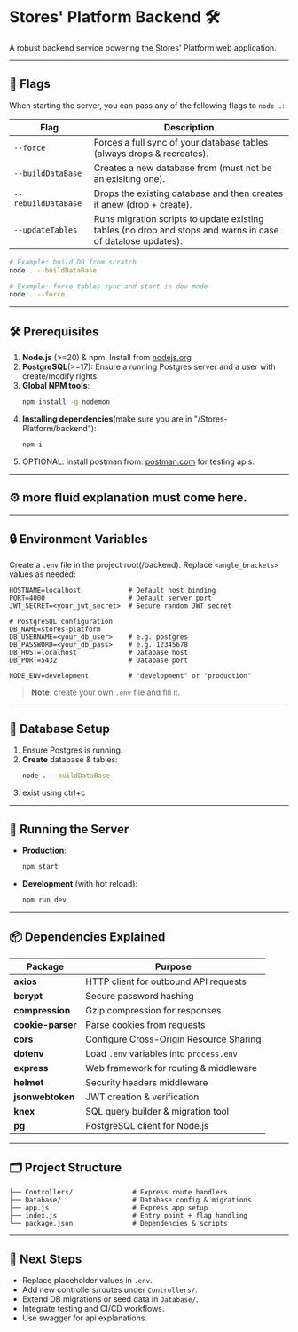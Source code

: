 # Stores' Platform Backend 🛠️

A robust backend service powering the Stores' Platform web application.

---

## 🚩 Flags

When starting the server, you can pass any of the following flags to `node .`:

| Flag                | Description                                                                                                 |
| ------------------- |-------------------------------------------------------------------------------------------------------------|
| `--force`           | Forces a full sync of your database tables (always drops & recreates).                                      |
| `--buildDataBase`   | Creates a new database from (must not be an exisiting one).                                                 |
| `--rebuildDataBase` | Drops the existing database and then creates it anew (drop + create).                                       |
| `--updateTables`    | Runs migration scripts to update existing tables (no drop and stops and warns in case of datalose updates). |

```bash
# Example: build DB from scratch
node . --buildDataBase

# Example: force tables sync and start in dev mode
node . --force
```

---

## 🛠️ Prerequisites

1. **Node.js** (>=20) & npm: Install from [nodejs.org](https://nodejs.org)  
2. **PostgreSQL**(>=17): Ensure a running Postgres server and a user with create/modify rights.  
3. **Global NPM tools**:
   ```bash
   npm install -g nodemon
   ```
4. **Installing dependencies**(make sure you are in "/Stores-Platform/backend"):
   ```bash
   npm i
   ```
5. OPTIONAL: install postman from: [postman.com](https://www.postman.com/downloads/) for testing apis.
---

## ⚙️ more fluid explanation must come here.


---

## 🔒 Environment Variables

Create a `.env` file in the project root(/backend). Replace `<angle_brackets>` values as needed:

```dotenv
HOSTNAME=localhost            # Default host binding
PORT=4000                     # Default server port
JWT_SECRET=<your_jwt_secret>  # Secure random JWT secret

# PostgreSQL configuration
DB_NAME=stores-platform
DB_USERNAME=<your_db_user>    # e.g. postgres
DB_PASSWORD=<your_db_pass>    # e.g. 12345678
DB_HOST=localhost             # Database host
DB_PORT=5432                  # Database port

NODE_ENV=development          # "development" or "production"
```

> **Note**: create your own `.env` file and fill it.

---

## 💾 Database Setup

1. Ensure Postgres is running.  
2. **Create** database & tables:
   ```bash
   node . --buildDataBase
   ```
3. exist using ctrl+c
---

## 🚀 Running the Server

- **Production**:
  ```bash
  npm start
  ```
- **Development** (with hot reload):
  ```bash
  npm run dev
  ```

---

## 📦 Dependencies Explained

| Package           | Purpose                                                    |
| ----------------- | ---------------------------------------------------------- |
| **axios**         | HTTP client for outbound API requests                      |
| **bcrypt**        | Secure password hashing                                    |
| **compression**   | Gzip compression for responses                             |
| **cookie-parser** | Parse cookies from requests                                |
| **cors**          | Configure Cross-Origin Resource Sharing                    |
| **dotenv**        | Load `.env` variables into `process.env`                   |
| **express**       | Web framework for routing & middleware                     |
| **helmet**        | Security headers middleware                                |
| **jsonwebtoken**  | JWT creation & verification                                |
| **knex**          | SQL query builder & migration tool                         |
| **pg**            | PostgreSQL client for Node.js                              |

---

## 🗂️ Project Structure

```text
├── Controllers/               # Express route handlers
├── Database/                  # Database config & migrations
├── app.js                     # Express app setup
├── index.js                   # Entry point + flag handling
└── package.json               # Dependencies & scripts
```

---

## 📝 Next Steps

- Replace placeholder values in `.env`.  
- Add new controllers/routes under `Controllers/`.  
- Extend DB migrations or seed data in `Database/`.  
- Integrate testing and CI/CD workflows.
- Use swagger for api explanations. 
